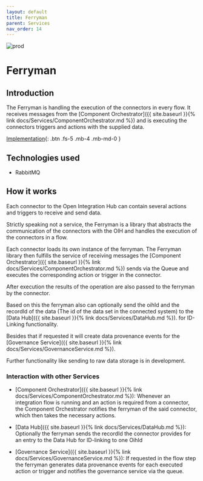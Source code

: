 ```yaml
---
layout: default
title: Ferryman
parent: Services
nav_order: 14
---
```


<!-- Description Guidelines

Please note:
Use the full links to reference other files or images! Relative links will not work under our theme settings settings.
-->

<!-- please choose the appropriate batch and delete/comment the others  -->

![prod](https://img.shields.io/badge/Status-Production-brightgreen.svg)

# **Ferryman** <!-- make sure spelling is consistent with other sources and within this document -->

## Introduction

<!-- 2 sentences: what does it do and how -->

The Ferryman is handling the execution of the connectors in every flow. It receives messages from the [Component Orchestrator]({{ site.baseurl }}{% link docs/Services/ComponentOrchestrator.md %}) and is executing the connectors triggers and actions with the supplied data.

<!-- [API Reference](){: .btn .fs-5 .mb-4 .mb-md-0 } -->

[Implementation](https://github.com/openintegrationhub/openintegrationhub/tree/master/lib/ferryman){: .btn .fs-5 .mb-4 .mb-md-0 }

## Technologies used

<!-- please name and elaborate on other technologies or standards the service uses -->

- RabbitMQ

## How it works

<!-- describe core functionalities and underlying concepts in more detail -->

Each connector to the Open Integration Hub can contain several actions and triggers to receive and send data.

Strictly speaking not a service, the Ferryman is a library that abstracts the communication of the connectors with the OIH and handles the execution of the connectors in a flow.

Each connector loads its own instance of the ferryman. The Ferryman library then fulfills the service of receiving messages the [Component Orchestrator]({{ site.baseurl }}{% link docs/Services/ComponentOrchestrator.md %}) sends via the Queue and executes the corresponding action or trigger in the connector.

After execution the results of the operation are also passed to the ferryman by the connector.

Based on this the ferryman also can optionally send the oihId and the recordId of the data (The id of the data set in the connected system) to the [Data Hub]({{ site.baseurl }}{% link docs/Services/DataHub.md %}). for ID-Linking functionality.

Besides that if requested it will create data provenance events for the [Governance Service]({{ site.baseurl }}{% link docs/Services/GovernanceService.md %}).

Further functionality like sending to raw data storage is in development.

### Interaction with other Services

<!-- list and link the services this one interacts with and describe each interaction briefly (1-2 sentences) -->

- [Component Orchestrator]({{ site.baseurl }}{% link docs/Services/ComponentOrchestrator.md %}): Whenever an integration flow is running and an action is required from a connector, the Component Orchestrator notifies the ferryman of the said connector, which then takes the necessary actions.

- [Data Hub]({{ site.baseurl }}{% link docs/Services/DataHub.md %}): Optionally the ferryman sends the recordId the connector provides for an entry to the Data Hub for ID-linking to one OihId

- [Governance Service]({{ site.baseurl }}{% link docs/Services/GovernanceService.md %}): If requested in the flow step the ferryman generates data provenance events for each executed action or trigger and notifies the governance service via the queue.

